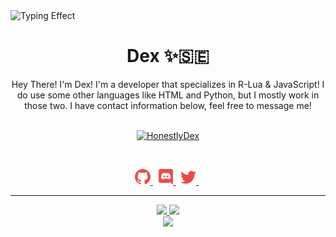 <img alt="Typing Effect" src="https://readme-typing-svg.herokuapp.com?vCenter=true&lines=Hey!+I'm+Dex!;Web Developer;Exploit Developer;Contact+me+on+discord!">

<h1 align="center"><strong>Dex</strong> ✨🇸🇪</h1>

<p align="center">
    Hey There! I'm Dex! I'm a developer that specializes in R-Lua & JavaScript! I do use some other languages like HTML and Python, but I mostly work in those two. I have contact information below, feel free to message me! 
<br>
<br>
<a href="https://github.com/BinaryDex/">
        <p align="center"> <img src="https://komarev.com/ghpvc/?username=BinaryDex&label=Profile%20views&color=22a83f&style=flat" alt="HonestlyDex"/></p>
  </a> 
&nbsp;
<p align="center">
    <a href="https://github.com/BinaryDex/">
        <img src="./assets/icons/other/github-solid.svg/" width="25px" />
    </a>
    &nbsp;
    <a href="https://discord.com/users/634524618564304916">
        <img src="./assets/icons/other/discord-solid.svg/" width="25px" />
    </a>
    &nbsp;
    <a href="https://twitter.com/HonestlyDex/">
        <img src="./assets/icons/other/twitter-solid.svg/" width="25px" />
    </a>
    &nbsp;
    
</p>
<hr/>
<p align="center">
    <a href="https://github.com/BinaryDex/">
        <img src="https://github-readme-streak-stats.herokuapp.com?user=BinaryDex&hide_border=true&background=0D1117&currStreakLabel=FFFFFF&sideLabels=FFFFFF&currStreakNum=FFFFFF&dates=FFFFFF&sideNums=FFFFFF&fire=f04848&ring=f04848&stroke=FFFFFFFF)](https://git.io/streak-stats" />
  </a> 
  <a href="https://github.com/BinaryDex/">
        <img src="https://github-readme-stats.vercel.app/api?username=BinaryDex&show_icons=true&theme=gruvbox" />
  </a> 
<br>
<a href="https://github.com/HonestlyDex/">
        <img src="https://github-readme-stats.vercel.app/api/top-langs/?username=BinaryDex&theme=gruvbox&langs_count=8&layout=compact" />
  </a> 
</p>
